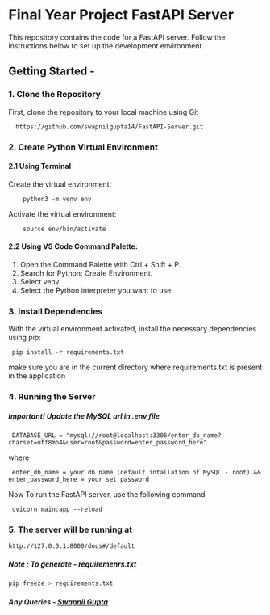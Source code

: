 # Final Year Project FastAPI Server

This repository contains the code for a FastAPI server. Follow the instructions below to set up the development environment.

## Getting Started - 

### 1. Clone the Repository

First, clone the repository to your local machine using Git
```
  https://github.com/swapnilgupta14/FastAPI-Server.git
```
### 2. Create Python Virtual Environment

#### 2.1 Using Terminal
  Create the virtual environment:
  ```
      python3 -m venv env
  ```
  Activate the virtual environment:
  ```
      source env/bin/activate
  ```  
#### 2.2 Using VS Code Command Palette:

  1. Open the Command Palette with Ctrl + Shift + P.
  2. Search for Python: Create Environment.
  3. Select venv.
  4. Select the Python interpreter you want to use.

### 3. Install Dependencies

  With the virtual environment activated, install the necessary dependencies using pip:
   ```
    pip install -r requirements.txt
   ```
  make sure you are in the current directory where requirements.txt is present in the application
### 4. Running the Server

##### Important! Update the MySQL url in .env file

 ```
  DATABASE_URL = "mysql://root@localhost:3306/enter_db_name?charset=utf8mb4&user=root&password=enter_password_here"
  ```
where
 ```
  enter_db_name = your db name (default intallation of MySQL - root) && enter_password_here = your set password
  ```
Now To run the FastAPI server, use the following command

 ```
  uvicorn main:app --reload
  ```

### 5. The server will be running at
```
http://127.0.0.1:8000/docs#/default
```
##### Note : To generate - requiremenrs.txt
```bash
pip freeze > requirements.txt
```

##### Any Queries - <a href="mailto:mail.swapnilgupta@gmail.com">Swapnil Gupta</a>
